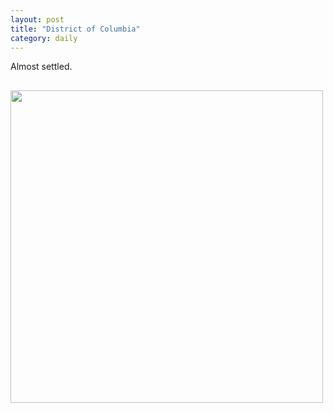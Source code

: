```yaml
---
layout: post
title: "District of Columbia"
category: daily
---
```

<p></p>
Almost settled.  
<p></p>

<img src="{{ ASSET_PATH }}/images/16.jpg" style="display: block; margin-left: 0px; margin-right: auto; margin-top: 30px; margin-bottom: 30px; width: 500px;">
